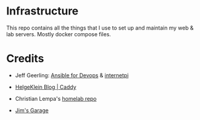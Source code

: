# Infrastructure

This repo contains all the things that I use to set up and maintain my web & lab servers. Mostly docker compose files.

# Credits

- Jeff Geerling: [Ansible for Devops](https://www.ansiblefordevops.com/) & [internetpi](https://github.com/geerlingguy/internet-pi)
- [HelgeKlein Blog | Caddy](https://helgeklein.com/blog/automatic-https-certificates-for-services-on-internal-home-network-without-opening-firewall-port/#dockerized-caddy-directory-structure)

- Christian Lempa's [homelab repo](https://github.com/ChristianLempa/homelab)

- [Jim's Garage](https://github.com/JamesTurland/JimsGarage)
